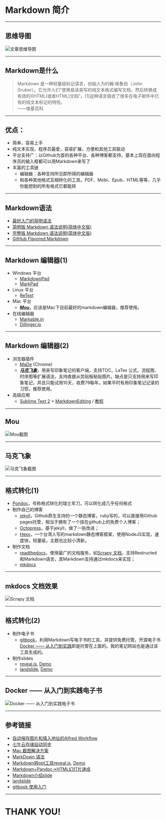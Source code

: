# Markdown 简介

---

## 思维导图

![文章思维导图](http://wenchao-img.qiniudn.com/a53403c34c199fdd759571c2997ed910.png)

---

## Markdown是什么

> Markdown 是一种轻量级标记语言，创始人为约翰·格鲁伯（John Gruber）。它允许人们“使用易读易写的纯文本格式编写文档，然后转换成有效的XHTML(或者HTML)文档”。[1]这种语言吸收了很多在电子邮件中已有的纯文本标记的特性。    
> ——维基百科

---

## 优点：

- 简单，容易上手
- 纯文本实现，程序员最爱，容易扩展，方便和其他工具联动
- 平台支持广：以Github为首的各种平台、各种博客都支持，基本上现在面向程序员的输入框都可以用Markdown来写了
- 丰富的工具链
    - 编辑器：各种支持所见即所得的编辑器
    - 和各种其他格式互相转化的工具。PDF、Mobi、Epub、HTML等等，几乎你能想到的所有格式它都能转

---

## Markdown语法

- [最好入门的简明语法](http://ibruce.info/2013/11/26/markdown/)
- [简明版 Markdown 语法说明(简体中文版)](http://wowubuntu.com/markdown/basic.html)
- [完整版 Markdown 语法说明(简体中文版)](http://wowubuntu.com/markdown/index.html)
- [GitHub Flavored Markdown](https://help.github.com/articles/github-flavored-markdown/)

---

## Markdown 编辑器(1)

* Windows 平台
    * [MarkdownPad](http://markdownpad.com/)
    * [MarkPad](http://code52.org/DownmarkerWPF/)
* Linux 平台
    * [ReText](http://sourceforge.net/p/retext/home/ReText/)
* Mac 平台
    * ***[Mou](http://mouapp.com/)***，应该是Mac下目前最好的markdown编辑器，推荐使用。
* 在线编辑器
    * [Markable.in](http://markable.in/)
    * [Dillinger.io](http://dillinger.io/)

---

## Markdown 编辑器(2)

- 浏览器插件
    - [MaDe](https://chrome.google.com/webstore/detail/oknndfeeopgpibecfjljjfanledpbkog) (Chrome)
    - ***[马克飞象](http://maxiang.info/)***，用来写印象笔记的客户端，支持TOC、LaTex 公式、流程图、时序图等扩展语法，支持直接从剪贴板粘贴图片。缺点是只支持用来写印象笔记，并且只能试用10天，收费79每年。如果平时有用印象笔记记录的习惯，推荐使用。
- 高级应用
    - [Sublime Text 2](http://www.sublimetext.com/2) + [MarkdownEditing](http://ttscoff.github.io/MarkdownEditing/) / [教程](http://lucifr.com/2012/07/12/markdownediting-for-sublime-text-2/)

---

## Mou

![Mou截图](http://wenchao-img.qiniudn.com/b44ec598c54b736b5ea621112f993a21.png)

---

## 马克飞象

![马克飞象截图](http://wenchao-img.qiniudn.com/513b1b89566dd2a15935bee064221974.png)

---

## 格式转化(1)

- [Pondoc](http://johnmacfarlane.net/pandoc/)，号称格式转化的瑞士军刀，可以转化成几乎任何格式
- 制作自己的博客
    - [jekyll](http://jekyllcn.com/)，Github原生支持的一个静态博客，ruby写的，可以直接用Github pages托管，相当于拥有了一个挂在github上的免费个人博客；
    - [Octopress](http://octopress.org/)，基于jekyll，做了一些改进；
    - [Hexo](http://hexo.io/index.html)，一个台湾人写的markdown静态博客框架，使用NodeJS实现，速度快，轻量级，主题也比较小清新。
- 制作文档
    - [readthedocs](https://readthedocs.org/)，使用最广的文档服务，如[Scrapy 文档](https://scrapy-chs.readthedocs.org/zh_CN/0.24/index.html)，支持Restructed和Markdown语言，其Markdown支持通过mkdocs来实现；
    - [mkdocs](http://www.mkdocs.org/)

---

## mkdocs 文档效果

![Scrapy 文档](http://wenchao-img.qiniudn.com/d2f8561a4053477b739c07572d634361.png)

---

## 格式转化(2)

- 制作电子书
    - [gitbook](https://www.gitbook.com)，利用Markdown写电子书的工具，并提供免费托管。开源电子书[Docker —— 从入门到实践](http://yeasy.gitbooks.io/docker_practice/)即是托管在上面的。我的笔记网站也是通过该工具生成的。
- 制作slides
    - [reveal.js](https://github.com/hakimel/reveal.js), [Demo](http://lab.hakim.se/reveal-js/#/)
    - [landslide](https://github.com/adamzap/landslide), [Demo](http://adamzap.com/misc/presentation.html#slide1)

---

## Docker —— 从入门到实践电子书

![Docker —— 从入门到实践电子书](http://wenchao-img.qiniudn.com/6d8b05152f4095b25b2dfc6d99d85692.png)

---

## 参考链接

- [自动保存图片和插入地址的Alfred Workflow](http://www.jianshu.com/p/2dd051b0b87c)
- [七牛云存储自动同步](http://developer.qiniu.com/docs/v6/tools/qrsbox.html)
- [Mac 截图解决方案](http://zh.wikihow.com/%E5%9C%A8Mac-OS-X%E4%B8%8A%E6%88%AA%E5%8F%96%E5%B1%8F%E5%B9%95%E6%88%AA%E5%9B%BE)
- [MarkDown 语法](http://help.gitbook.io/book/markdown.html)
- [Markdown转ppt工具reveal.js](https://github.com/hakimel/reveal.js), [Demo](http://lab.hakim.se/reveal-js/#/)
- [Markdown+Pandoc→HTML幻灯片速成](http://www.soimort.org/posts/165/)
- [Markdown介绍slide](http://aleung.github.io/presentation/markdown/slides.html)
- [landslide](https://github.com/adamzap/landslide)
- [gitbook 使用入门](http://dockerpool.com/static/books/gitbook_cn/index.html)

---

# THANK YOU!
